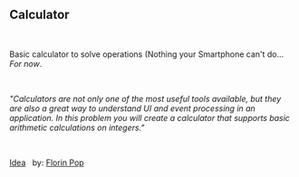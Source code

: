 ## Calculator

<br>

Basic calculator to solve operations (Nothing your Smartphone can't do... _For now_.

<br>

_"Calculators are not only one of the most useful tools available, but they are also a great way to understand UI and event processing in an application. In this problem you will create a calculator that supports basic arithmetic calculations on integers."_

<br>

[Idea](https://github.com/florinpop17/app-ideas/blob/master/Projects/1-Beginner/Calculator-App.md) &nbsp; by: [Florin Pop](https://github.com/florinpop17)
